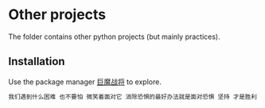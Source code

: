 # Other projects

The folder contains other python projects (but mainly practices).

## Installation

Use the package manager [巨魔战将](https://www.youtube.com/watch?v=WO8mrVjW0-c) to explore.

```bash
我们遇到什么困难 也不要怕 微笑着面对它 消除恐惧的最好办法就是面对恐惧 坚持 才是胜利 加油 奥利给
```

